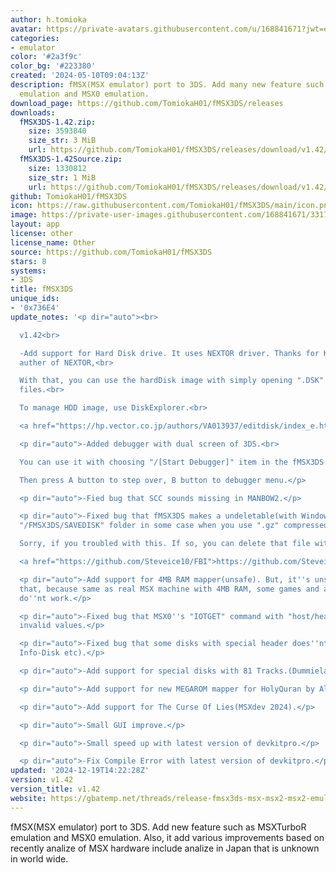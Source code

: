 ```yaml
---
author: h.tomioka
avatar: https://private-avatars.githubusercontent.com/u/168841671?jwt=eyJhbGciOiJIUzI1NiIsInR5cCI6IkpXVCJ9.eyJpc3MiOiJnaXRodWIuY29tIiwiYXVkIjoicmF3LmdpdGh1YnVzZXJjb250ZW50LmNvbSIsImtleSI6ImtleTEiLCJleHAiOjE3MzQ2NTY1MjAsIm5iZiI6MTczNDY1NTMyMCwicGF0aCI6Ii91LzE2ODg0MTY3MSJ9.78I_nyqs9lRON8KhVRCdR9fsyHodhAcJTExleQ6Rnas&v=4
categories:
- emulator
color: '#2a3f9c'
color_bg: '#223380'
created: '2024-05-10T09:04:13Z'
description: fMSX(MSX emulator) port to 3DS. Add many new feature such as MSXTurboR
  emulation and MSX0 emulation.
download_page: https://github.com/TomiokaH01/fMSX3DS/releases
downloads:
  fMSX3DS-1.42.zip:
    size: 3593840
    size_str: 3 MiB
    url: https://github.com/TomiokaH01/fMSX3DS/releases/download/v1.42/fMSX3DS-1.42.zip
  fMSX3DS-1.42Source.zip:
    size: 1330812
    size_str: 1 MiB
    url: https://github.com/TomiokaH01/fMSX3DS/releases/download/v1.42/fMSX3DS-1.42Source.zip
github: TomiokaH01/fMSX3DS
icon: https://raw.githubusercontent.com/TomiokaH01/fMSX3DS/main/icon.png
image: https://private-user-images.githubusercontent.com/168841671/331778903-f7ffcd0d-c1e9-4db4-a4ee-03b29ebc79b5.png?jwt=eyJhbGciOiJIUzI1NiIsInR5cCI6IkpXVCJ9.eyJpc3MiOiJnaXRodWIuY29tIiwiYXVkIjoicmF3LmdpdGh1YnVzZXJjb250ZW50LmNvbSIsImtleSI6ImtleTUiLCJleHAiOjE3MjM0MTcyNDAsIm5iZiI6MTcyMzQxNjk0MCwicGF0aCI6Ii8xNjg4NDE2NzEvMzMxNzc4OTAzLWY3ZmZjZDBkLWMxZTktNGRiNC1hNGVlLTAzYjI5ZWJjNzliNS5wbmc_WC1BbXotQWxnb3JpdGhtPUFXUzQtSE1BQy1TSEEyNTYmWC1BbXotQ3JlZGVudGlhbD1BS0lBVkNPRFlMU0E1M1BRSzRaQSUyRjIwMjQwODExJTJGdXMtZWFzdC0xJTJGczMlMkZhd3M0X3JlcXVlc3QmWC1BbXotRGF0ZT0yMDI0MDgxMVQyMjU1NDBaJlgtQW16LUV4cGlyZXM9MzAwJlgtQW16LVNpZ25hdHVyZT03ZjA3MjE1NGNhZTM1NmNjODQyOWI0NTU3ZGZmZjM4YzdiNzQyYzVlYTFjYjYwYzJjMzllZmIxZjIwZDlmN2M0JlgtQW16LVNpZ25lZEhlYWRlcnM9aG9zdCZhY3Rvcl9pZD0wJmtleV9pZD0wJnJlcG9faWQ9MCJ9.hTvWFkt8-Lo3mxlhW7mNxgO6H6uXSIf_B7dfbUojzEc
layout: app
license: other
license_name: Other
source: https://github.com/TomiokaH01/fMSX3DS
stars: 8
systems:
- 3DS
title: fMSX3DS
unique_ids:
- '0x736E4'
update_notes: '<p dir="auto"><br>

  v1.42<br>

  -Add support for Hard Disk drive. It uses NEXTOR driver. Thanks for Konamiman, the
  auther of NEXTOR,<br>

  With that, you can use the hardDisk image with simply opening ".DSK" disk image
  files.<br>

  To manage HDD image, use DiskExplorer.<br>

  <a href="https://hp.vector.co.jp/authors/VA013937/editdisk/index_e.html" rel="nofollow">https://hp.vector.co.jp/authors/VA013937/editdisk/index_e.html</a></p>

  <p dir="auto">-Added debugger with dual screen of 3DS.<br>

  You can use it with choosing "/[Start Debugger]" item in the fMSX3DS system menu.<br>

  Then press A button to step over, B button to debugger menu.</p>

  <p dir="auto">-Fied bug that SCC sounds missing in MANBOW2.</p>

  <p dir="auto">-Fixed bug that fMSX3DS makes a undeletable(with Windows) file in
  "/FMSX3DS/SAVEDISK" folder in some case when you use ".gz" compressed disk files.<br>

  Sorry, if you troubled with this. If so, you can delete that file with FBI.<br>

  <a href="https://github.com/Steveice10/FBI">https://github.com/Steveice10/FBI</a></p>

  <p dir="auto">-Add support for 4MB RAM mapper(unsafe). But, it''s unsafe to use
  that, because same as real MSX machine with 4MB RAM, some games and applications
  do''nt work.</p>

  <p dir="auto">-Fixed bug that MSX0''s "IOTGET" command with "host/heap" node shows
  invalid values.</p>

  <p dir="auto">-Fixed bug that some disks with special header does''nt work(MSX-Fun
  Info-Disk etc).</p>

  <p dir="auto">-Add support for special disks with 81 Tracks.(Dummieland etc).</p>

  <p dir="auto">-Add support for new MEGAROM mapper for HolyQuran by Al Alamiah.</p>

  <p dir="auto">-Add support for The Curse Of Lies(MSXdev 2024).</p>

  <p dir="auto">-Small GUI improve.</p>

  <p dir="auto">-Small speed up with latest version of devkitpro.</p>

  <p dir="auto">-Fix Compile Error with latest version of devkitpro.</p>'
updated: '2024-12-19T14:22:28Z'
version: v1.42
version_title: v1.42
website: https://gbatemp.net/threads/release-fmsx3ds-msx-msx2-msx2-emulator-with-new-feature-for-3ds.637072/
---
```

fMSX(MSX emulator) port to 3DS. Add new feature such as MSXTurboR emulation and MSX0 emulation.
Also, it add various improvements based on recently analize of MSX hardware
include analize in Japan that is unknown in world wide.